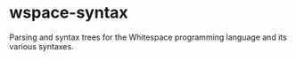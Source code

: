 # wspace-syntax

Parsing and syntax trees for the Whitespace programming language and its various
syntaxes.
